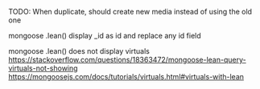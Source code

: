 TODO:
When duplicate, should create new media instead of using the old one

mongoose .lean() display _id as id and replace any id field

mongoose .lean() does not display virtuals
https://stackoverflow.com/questions/18363472/mongoose-lean-query-virtuals-not-showing
https://mongoosejs.com/docs/tutorials/virtuals.html#virtuals-with-lean